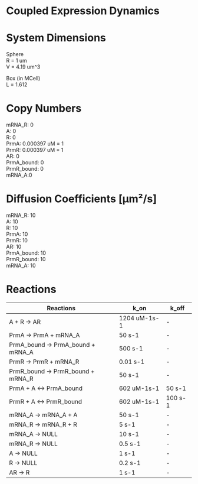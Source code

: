 # Coupled Expression Dynamics

# System Dimensions  
Sphere  
R = 1 um  
V = 4.19 um^3  

Box (in MCell)  
L = 1.612  

# Copy Numbers  
mRNA_R: 0  
A: 0  
R: 0  
PrmA: 0.000397 uM = 1  
PrmR: 0.000397 uM = 1  
AR: 0  
PrmA_bound: 0  
PrmR_bound: 0  
mRNA_A:0   

# Diffusion Coefficients [µm²/s]  
mRNA_R: 10  
A: 10  
R: 10  
PrmA: 10  
PrmR: 10  
AR: 10  
PrmA_bound: 10  
PrmR_bound: 10  
mRNA_A: 10  

# Reactions
				
| Reactions | k_on | k_off |  
| --- | --- | --- |  
| A + R -> AR  | 1204 uM-1s-1 | - |  
| PrmA -> PrmA + mRNA_A | 50 s-1 | - |  
| PrmA_bound -> PrmA_bound + mRNA_A | 500 s-1 | - |  
| PrmR -> PrmR + mRNA_R | 0.01 s-1 | - |  
| PrmR_bound -> PrmR_bound + mRNA_R | 50 s-1 | - |  
| PrmA + A <-> PrmA_bound | 602 uM-1s-1 | 50 s-1 |  
| PrmR + A <-> PrmR_bound | 602 uM-1s-1 | 100 s-1 |  
| mRNA_A -> mRNA_A + A | 50 s-1 | - |  
| mRNA_R -> mRNA_R + R | 5 s-1 | - |  
| mRNA_A -> NULL | 10 s-1 | - |  
| mRNA_R -> NULL | 0.5 s-1 | - |  
| A -> NULL | 1 s-1 | - |
| R -> NULL | 0.2 s-1 | - |
| AR -> R | 1 s-1 | - |
  
